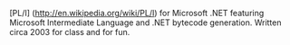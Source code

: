 [PL/I] (http://en.wikipedia.org/wiki/PL/I) for Microsoft .NET featuring Microsoft Intermediate Language and .NET bytecode generation. Written circa 2003 for class and for fun.